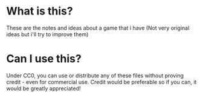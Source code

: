 # What is this?
These are the notes and ideas about a game that i have (Not very original ideas but i'll try to improve them)

# Can I use this?
Under CC0, you can use or distribute any of these files without proving credit - even for commercial use. Credit would be preferable so if you can, it would be greatly appreciated!
